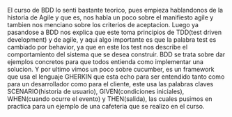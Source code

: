 El curso de BDD lo senti bastante teorico, pues empieza hablandonos de la historia de Agile y que es, nos habla un poco sobre el manifiesto agile y tambien nos menciano sobre los criterios de aceptacion. Luego ya pasandose a BDD nos explica que este toma principios de TDD(test driven development) y de agile, y aqui algo importante es que la palabra test es cambiado por behavior, ya que en este los test nos describe el comportamiento del sistema que se desea construir. BDD se trata sobre dar ejemplos concretos para que todos entienda como implementar una solucion. Y por ultimo vimos un poco sobre cucumber,  es un framework que usa el lenguaje GHERKIN que esta echo para ser entendido tanto como para un desarrollador como para el cliente, este usa las palabras claves SCENARIO(historia de usuario), GIVEN(condiciones iniciales), WHEN(cuando ocurre el evento) y THEN(salida), las cuales pusimos en practica para un ejemplo de una cafeteria que se realizo en el curso.